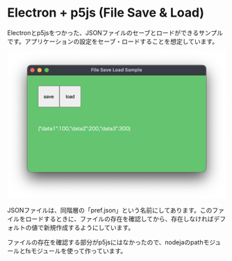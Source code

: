 # Electron + p5js (File Save & Load)

Electronとp5jsをつかった、JSONファイルのセーブとロードができるサンプルです。アプリケーションの設定をセーブ・ロードすることを想定しています。

<img src = "./screenshot_01.png"></img>

JSONファイルは、同階層の「pref.json」という名前にしてあります。このファイルをロードするときに、ファイルの存在を確認してから、存在しなければデフォルトの値で新規作成するようにしています。

ファイルの存在を確認する部分がp5jsにはなかったので、nodejaのpathモジュールとfsモジュールを使って作っています。